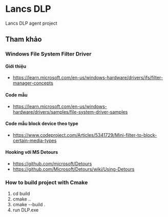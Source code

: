 # Lancs DLP

Lancs DLP agent project 

## Tham khảo

### Windows File System Filter Driver

#### Giới thiệu
- https://learn.microsoft.com/en-us/windows-hardware/drivers/ifs/filter-manager-concepts

#### Code mẫu
- https://learn.microsoft.com/en-us/windows-hardware/drivers/samples/file-system-driver-samples

#### Code mẫu block device theo type
- https://www.codeproject.com/Articles/5341729/Mini-filter-to-block-certain-media-types

#### Hooking với MS Detours
- https://github.com/microsoft/Detours
- https://github.com/Microsoft/Detours/wiki/Using-Detours

### How to build project with Cmake
1. cd build
2. cmake ..
3. cmake --build .
4. run DLP.exe 

